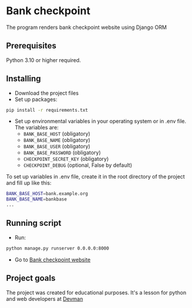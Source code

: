# Bank checkpoint

The program renders bank checkpoint website using Django ORM

## Prerequisites

Python 3.10 or higher required.

## Installing

- Download the project files
- Set up packages:

```bash
pip install -r requirements.txt
```

- Set up environmental variables in your operating system or in .env file. The variables are:
  - `BANK_BASE_HOST` (obligatory)
  - `BANK_BASE_NAME` (obligatory)
  - `BANK_BASE_USER` (obligatory)
  - `BANK_BASE_PASSWORD` (obligatory)
  - `CHECKPOINT_SECRET_KEY` (obligatory)
  - `CHECKPOINT_DEBUG` (optional, False by default)

To set up variables in .env file, create it in the root directory of the project and fill up like this:

```bash
BANK_BASE_HOST=bank.example.org
BANK_BASE_NAME=bankbase
...
```

## Running script

- Run:

```bash
python manage.py runserver 0.0.0.0:8000
```

- Go to [Bank checkpoint website](http://127.0.0.1:8000/)

## Project goals

The project was created for educational purposes.
It's a lesson for python and web developers at [Devman](https://dvmn.org)
